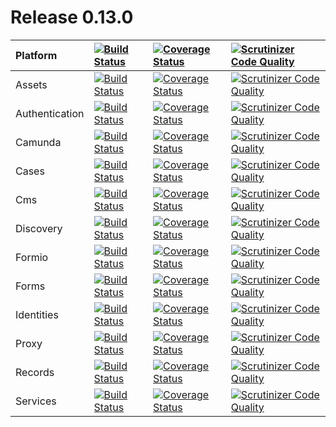 # Release 0.13.0

| Platform | [![Build Status](https://travis-ci.org/DigitalState/Platform.svg?branch=0.13.0)](https://travis-ci.org/DigitalState/Platform) | [![Coverage Status](https://coveralls.io/repos/github/DigitalState/Platform/badge.svg?branch=0.13.0)](https://coveralls.io/github/DigitalState/Platform?branch=0.13.0) | [![Scrutinizer Code Quality](https://scrutinizer-ci.com/g/DigitalState/Platform/badges/quality-score.png?b=0.13.0)](https://scrutinizer-ci.com/g/DigitalState/Platform/?branch=0.13.0) |
| :-- | :-- | :-- | :-- |
| Assets | [![Build Status](https://travis-ci.org/DigitalState/Assets.svg?branch=0.13.0)](https://travis-ci.org/DigitalState/Assets) | [![Coverage Status](https://coveralls.io/repos/github/DigitalState/Assets/badge.svg?branch=0.13.0)](https://coveralls.io/github/DigitalState/Assets?branch=0.13.0) | [![Scrutinizer Code Quality](https://scrutinizer-ci.com/g/DigitalState/Assets/badges/quality-score.png?b=0.13.0)](https://scrutinizer-ci.com/g/DigitalState/Assets/?branch=0.13.0) |
| Authentication | [![Build Status](https://travis-ci.org/DigitalState/Authentication.svg?branch=0.13.0)](https://travis-ci.org/DigitalState/Authentication) | [![Coverage Status](https://coveralls.io/repos/github/DigitalState/Authentication/badge.svg?branch=0.13.0)](https://coveralls.io/github/DigitalState/Authentication?branch=0.13.0) | [![Scrutinizer Code Quality](https://scrutinizer-ci.com/g/DigitalState/Authentication/badges/quality-score.png?b=0.13.0)](https://scrutinizer-ci.com/g/DigitalState/Authentication/?branch=0.13.0) |
| Camunda | [![Build Status](https://travis-ci.org/DigitalState/Camunda.svg?branch=0.13.0)](https://travis-ci.org/DigitalState/Camunda) | [![Coverage Status](https://coveralls.io/repos/github/DigitalState/Camunda/badge.svg?branch=0.13.0)](https://coveralls.io/github/DigitalState/Camunda?branch=0.13.0) | [![Scrutinizer Code Quality](https://scrutinizer-ci.com/g/DigitalState/Camunda/badges/quality-score.png?b=0.13.0)](https://scrutinizer-ci.com/g/DigitalState/Camunda/?branch=0.13.0) |
| Cases | [![Build Status](https://travis-ci.org/DigitalState/Cases.svg?branch=0.13.0)](https://travis-ci.org/DigitalState/Cases) | [![Coverage Status](https://coveralls.io/repos/github/DigitalState/Cases/badge.svg?branch=0.13.0)](https://coveralls.io/github/DigitalState/Cases?branch=0.13.0) | [![Scrutinizer Code Quality](https://scrutinizer-ci.com/g/DigitalState/Cases/badges/quality-score.png?b=0.13.0)](https://scrutinizer-ci.com/g/DigitalState/Cases/?branch=0.13.0) |
| Cms | [![Build Status](https://travis-ci.org/DigitalState/Cms.svg?branch=0.13.0)](https://travis-ci.org/DigitalState/Cms) | [![Coverage Status](https://coveralls.io/repos/github/DigitalState/Cms/badge.svg?branch=0.13.0)](https://coveralls.io/github/DigitalState/Cms?branch=0.13.0) | [![Scrutinizer Code Quality](https://scrutinizer-ci.com/g/DigitalState/Cms/badges/quality-score.png?b=0.13.0)](https://scrutinizer-ci.com/g/DigitalState/Cms/?branch=0.13.0) |
| Discovery | [![Build Status](https://travis-ci.org/DigitalState/Discovery.svg?branch=0.13.0)](https://travis-ci.org/DigitalState/Discovery) | [![Coverage Status](https://coveralls.io/repos/github/DigitalState/Discovery/badge.svg?branch=0.13.0)](https://coveralls.io/github/DigitalState/Discovery?branch=0.13.0) | [![Scrutinizer Code Quality](https://scrutinizer-ci.com/g/DigitalState/Discovery/badges/quality-score.png?b=0.13.0)](https://scrutinizer-ci.com/g/DigitalState/Discovery/?branch=0.13.0) |
| Formio | [![Build Status](https://travis-ci.org/DigitalState/Formio.svg?branch=0.13.0)](https://travis-ci.org/DigitalState/Formio) | [![Coverage Status](https://coveralls.io/repos/github/DigitalState/Formio/badge.svg?branch=0.13.0)](https://coveralls.io/github/DigitalState/Formio?branch=0.13.0) | [![Scrutinizer Code Quality](https://scrutinizer-ci.com/g/DigitalState/Formio/badges/quality-score.png?b=0.13.0)](https://scrutinizer-ci.com/g/DigitalState/Formio/?branch=0.13.0) |
| Forms | [![Build Status](https://travis-ci.org/DigitalState/Forms.svg?branch=0.13.0)](https://travis-ci.org/DigitalState/Forms) | [![Coverage Status](https://coveralls.io/repos/github/DigitalState/Forms/badge.svg?branch=0.13.0)](https://coveralls.io/github/DigitalState/Forms?branch=0.13.0) | [![Scrutinizer Code Quality](https://scrutinizer-ci.com/g/DigitalState/Forms/badges/quality-score.png?b=0.13.0)](https://scrutinizer-ci.com/g/DigitalState/Forms/?branch=0.13.0) |
| Identities | [![Build Status](https://travis-ci.org/DigitalState/Identities.svg?branch=0.13.0)](https://travis-ci.org/DigitalState/Identities) | [![Coverage Status](https://coveralls.io/repos/github/DigitalState/Identities/badge.svg?branch=0.13.0)](https://coveralls.io/github/DigitalState/Identities?branch=0.13.0) | [![Scrutinizer Code Quality](https://scrutinizer-ci.com/g/DigitalState/Identities/badges/quality-score.png?b=0.13.0)](https://scrutinizer-ci.com/g/DigitalState/Identities/?branch=0.13.0) |
| Proxy | [![Build Status](https://travis-ci.org/DigitalState/Proxy.svg?branch=0.13.0)](https://travis-ci.org/DigitalState/Proxy) | [![Coverage Status](https://coveralls.io/repos/github/DigitalState/Proxy/badge.svg?branch=0.13.0)](https://coveralls.io/github/DigitalState/Proxy?branch=0.13.0) | [![Scrutinizer Code Quality](https://scrutinizer-ci.com/g/DigitalState/Proxy/badges/quality-score.png?b=0.13.0)](https://scrutinizer-ci.com/g/DigitalState/Proxy/?branch=0.13.0) |
| Records | [![Build Status](https://travis-ci.org/DigitalState/Records.svg?branch=0.13.0)](https://travis-ci.org/DigitalState/Records) | [![Coverage Status](https://coveralls.io/repos/github/DigitalState/Records/badge.svg?branch=0.13.0)](https://coveralls.io/github/DigitalState/Records?branch=0.13.0) | [![Scrutinizer Code Quality](https://scrutinizer-ci.com/g/DigitalState/Records/badges/quality-score.png?b=0.13.0)](https://scrutinizer-ci.com/g/DigitalState/Records/?branch=0.13.0) |
| Services | [![Build Status](https://travis-ci.org/DigitalState/Services.svg?branch=0.13.0)](https://travis-ci.org/DigitalState/Services) | [![Coverage Status](https://coveralls.io/repos/github/DigitalState/Services/badge.svg?branch=0.13.0)](https://coveralls.io/github/DigitalState/Services?branch=0.13.0) | [![Scrutinizer Code Quality](https://scrutinizer-ci.com/g/DigitalState/Services/badges/quality-score.png?b=0.13.0)](https://scrutinizer-ci.com/g/DigitalState/Services/?branch=0.13.0) |
